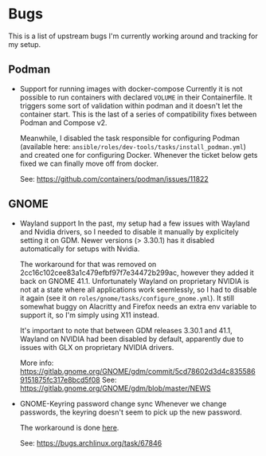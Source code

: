 # Bugs

This is a list of upstream bugs I'm currently working around and tracking for my setup.

## Podman

* Support for running images with docker-compose
  Currently it is not possible to run containers with declared `VOLUME` in their Containerfile. It
  triggers some sort of validation within podman and it doesn't let the container start. This is the
  last of a series of compatibility fixes between Podman and Compose v2.

  Meanwhile, I disabled the task responsible for configuring Podman (available here:
  `ansible/roles/dev-tools/tasks/install_podman.yml`) and created one for configuring Docker.
  Whenever the ticket below gets fixed we can finally move off from docker.

  See: https://github.com/containers/podman/issues/11822

## GNOME

* Wayland support
  In the past, my setup had a few issues with Wayland and Nvidia drivers, so I
  needed to disable it manually by explicitely setting it on GDM. Newer
  versions (> 3.30.1) has it disabled automatically for setups with Nvidia.

  The workaround for that was removed on 2cc16c102cee83a1c479efbf97f7e34472b299ac, however they
  added it back on GNOME 41.1. Unfortunately Wayland on proprietary NVIDIA is not at a state where
  all applications work seemlessly, so I had to disable it again (see it on
  `roles/gnome/tasks/configure_gnome.yml`). It still somewhat buggy on Alacritty and Firefox needs
  an extra env variable to support it, so I'm simply using X11 instead.

  It's important to note that between GDM releases 3.30.1 and 41.1, Wayland on NVIDIA had been
  disabled by default, apparently due to issues with GLX on proprietary NVIDIA drivers.

  More info: https://gitlab.gnome.org/GNOME/gdm/commit/5cd78602d3d4c8355869151875fc317e8bcd5f08
  See: https://gitlab.gnome.org/GNOME/gdm/blob/master/NEWS

* GNOME-Keyring password change sync
  Whenever we change passwords, the keyring doesn't seem to pick up the new password.

  The workaround is done [here](ansible/roles/gnome/tasks/configure_gnome.yml).

  See: https://bugs.archlinux.org/task/67846
